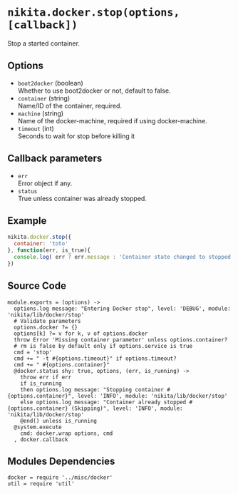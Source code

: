 
# `nikita.docker.stop(options, [callback])`

Stop a started container.

## Options

* `boot2docker` (boolean)   
  Whether to use boot2docker or not, default to false.
* `container` (string)   
  Name/ID of the container, required.
* `machine` (string)   
  Name of the docker-machine, required if using docker-machine.
* `timeout` (int)   
  Seconds to wait for stop before killing it

## Callback parameters

* `err`   
  Error object if any.
* `status`   
  True unless container was already stopped.

## Example

```javascript
nikita.docker.stop({
  container: 'toto'
}, function(err, is_true){
  console.log( err ? err.message : 'Container state changed to stopped: ' + status);
})
```

## Source Code

    module.exports = (options) ->
      options.log message: "Entering Docker stop", level: 'DEBUG', module: 'nikita/lib/docker/stop'
      # Validate parameters
      options.docker ?= {}
      options[k] ?= v for k, v of options.docker
      throw Error 'Missing container parameter' unless options.container?
      # rm is false by default only if options.service is true
      cmd = 'stop'
      cmd += " -t #{options.timeout}" if options.timeout?
      cmd += " #{options.container}"
      @docker.status shy: true, options, (err, is_running) ->
        throw err if err
        if is_running
        then options.log message: "Stopping container #{options.container}", level: 'INFO', module: 'nikita/lib/docker/stop'
        else options.log message: "Container already stopped #{options.container} (Skipping)", level: 'INFO', module: 'nikita/lib/docker/stop'
        @end() unless is_running
      @system.execute
        cmd: docker.wrap options, cmd
      , docker.callback

## Modules Dependencies

    docker = require '../misc/docker'
    util = require 'util'
